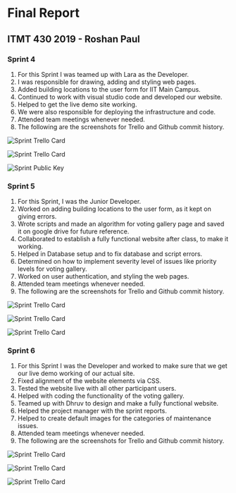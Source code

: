 # Final Report

## ITMT 430 2019 - Roshan Paul

### Sprint 4

1. For this Sprint I was teamed up with Lara as the Developer.
1. I was responsible for drawing, adding and styling web pages.
1. Added building locations to the user form for IIT Main Campus.
1. Continued to work with visual studio code and developed our website.
1. Helped to get the live demo site working.
1. We were also responsible for deploying the infrastructure and code.
1. Attended team meetings whenever needed.
1. The following are the screenshots for Trello and Github commit history.

![Sprint Trello Card](images/sprint4_trello.PNG)


![Sprint Trello Card](images/sprint4_trello1.PNG)


![Sprint Public Key](images/sprint4_publickey.PNG)


### Sprint 5

1. For this Sprint, I was the Junior Developer.
1. Worked on adding building locations to the user form, as it kept on giving errors.
1. Wrote scripts and made an algorithm for voting gallery page and saved it on google drive for future reference.
1. Collaborated to establish a fully functional website after class, to make it working.
1. Helped in Database setup and to fix database and script errors.
1. Determined on how to implement severity level of issues like priority levels for voting gallery.
1. Worked on user authentication, and styling the web pages.
1. Attended team meetings whenever needed.
1. The following are the screenshots for Trello and Github commit history.

![Sprint Trello Card](images/sprint5_trello.PNG)


![Sprint Trello Card](images/sprint5_trello1.PNG)


![Sprint Trello Card](images/sprint5_trello2.PNG)


### Sprint 6

1. For this Sprint I was the Developer and worked to make sure that we get our live demo working of our actual site.
1. Fixed alignment of the website elements via CSS.
1. Tested the website live with all other participant users.
1. Helped with coding the functionality of the voting gallery.
1. Teamed up with Dhruv to design and make a fully functional website.
1. Helped the project manager with the sprint reports.
1. Helped to create default images for the categories of maintenance issues.
1. Attended team meetings whenever needed.
1. The following are the screenshots for Trello and Github commit history.

![Sprint Trello Card](images/sprint6_trello.PNG)


![Sprint Trello Card](images/sprint6_trello1.PNG)



![Sprint Trello Card](images/sprint6_trello2.PNG)
